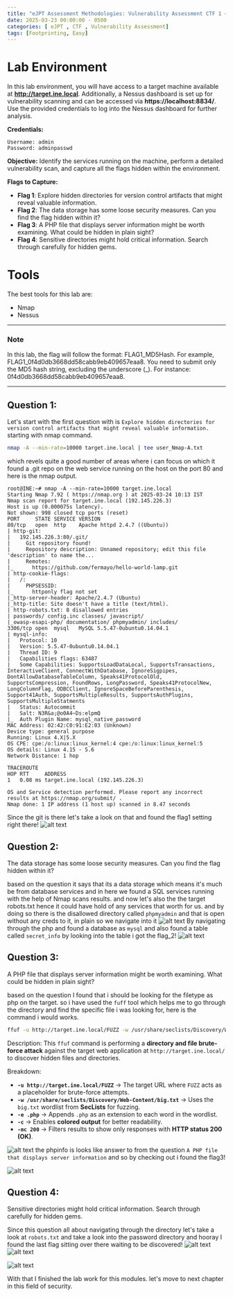 ```yaml
---
title: "eJPT Assessment Methodologies: Vulnerability Assessment CTF 1 — Walkthrough & Insights"
date: 2025-03-23 00:00:00 - 0500
categories: [ eJPT , CTF , Vulnerability Assessment]
tags: [Footprinting, Easy]
---
```


# Lab Environment

In this lab environment, you will have access to a target machine available at **http://target.ine.local**. Additionally, a Nessus dashboard is set up for vulnerability scanning and can be accessed via **https://localhost:8834/**. Use the provided credentials to log into the Nessus dashboard for further analysis.

**Credentials:**

```
Username: admin
Password: adminpasswd
```

**Objective:** Identify the services running on the machine, perform a detailed vulnerability scan, and capture all the flags hidden within the environment.

**Flags to Capture:**

- **Flag 1**: Explore hidden directories for version control artifacts that might reveal valuable information.
- **Flag 2**: The data storage has some loose security measures. Can you find the flag hidden within it?
- **Flag 3**: A PHP file that displays server information might be worth examining. What could be hidden in plain sight?
- **Flag 4**: Sensitive directories might hold critical information. Search through carefully for hidden gems.

# Tools

The best tools for this lab are:

- Nmap
- Nessus

---

### Note

In this lab, the flag will follow the format: FLAG1_MD5Hash. For example, FLAG1_0f4d0db3668dd58cabb9eb409657eaa8. You need to submit only the MD5 hash string, excluding the underscore (_). For instance: 0f4d0db3668dd58cabb9eb409657eaa8.

---

## Question 1:

Let's start with the first question with is `Explore hidden directories for version control artifacts that might reveal valuable information.` starting with nmap command.

```bash
nmap -A --min-rate=10000 target.ine.local | tee user_Nmap-A.txt
```
which revels quite a good number of areas where i can focus on which it found a .git repo on the web service running on the host on the port 80 and here is the nmap output.

```
root@INE:~# nmap -A --min-rate=10000 target.ine.local
Starting Nmap 7.92 ( https://nmap.org ) at 2025-03-24 10:13 IST
Nmap scan report for target.ine.local (192.145.226.3)
Host is up (0.000075s latency).
Not shown: 998 closed tcp ports (reset)
PORT     STATE SERVICE VERSION
80/tcp   open  http    Apache httpd 2.4.7 ((Ubuntu))
| http-git: 
|   192.145.226.3:80/.git/
|     Git repository found!
|     Repository description: Unnamed repository; edit this file 'description' to name the...
|     Remotes:
|_      https://github.com/fermayo/hello-world-lamp.git
| http-cookie-flags: 
|   /: 
|     PHPSESSID: 
|_      httponly flag not set
|_http-server-header: Apache/2.4.7 (Ubuntu)
|_http-title: Site doesn't have a title (text/html).
| http-robots.txt: 8 disallowed entries 
| passwords/ config.inc classes/ javascript/ 
|_owasp-esapi-php/ documentation/ phpmyadmin/ includes/
3306/tcp open  mysql   MySQL 5.5.47-0ubuntu0.14.04.1
| mysql-info: 
|   Protocol: 10
|   Version: 5.5.47-0ubuntu0.14.04.1
|   Thread ID: 9
|   Capabilities flags: 63487
|   Some Capabilities: SupportsLoadDataLocal, SupportsTransactions, InteractiveClient, ConnectWithDatabase, IgnoreSigpipes, DontAllowDatabaseTableColumn, Speaks41ProtocolOld, SupportsCompression, FoundRows, LongPassword, Speaks41ProtocolNew, LongColumnFlag, ODBCClient, IgnoreSpaceBeforeParenthesis, Support41Auth, SupportsMultipleResults, SupportsAuthPlugins, SupportsMultipleStatments
|   Status: Autocommit
|   Salt: N3R&a;@o0A4~Ds:elpmQ
|_  Auth Plugin Name: mysql_native_password
MAC Address: 02:42:C0:91:E2:03 (Unknown)
Device type: general purpose
Running: Linux 4.X|5.X
OS CPE: cpe:/o:linux:linux_kernel:4 cpe:/o:linux:linux_kernel:5
OS details: Linux 4.15 - 5.6
Network Distance: 1 hop

TRACEROUTE
HOP RTT     ADDRESS
1   0.08 ms target.ine.local (192.145.226.3)

OS and Service detection performed. Please report any incorrect results at https://nmap.org/submit/ .
Nmap done: 1 IP address (1 host up) scanned in 8.47 seconds
```

Since the git is there let's take a look on that and found the flag1 setting right there!
![alt text](</assets/img/Pasted image 20250324105356.png>)

## Question 2:

The data storage has some loose security measures. Can you find the flag hidden within it?

based on the question it says that its a data storage which means it's much be from database services and in here we found a SQL services running with the help of Nmap scans results. and now let's also the the target robots.txt hence it could have hold of any services that worth for us. and by doing so there is the disallowed directory called `phpmyadmin` and that is open without any creds to it, in plain so we navigate into it
![alt text](</assets/img/Pasted image 20250324105834.png>)
By navigating through the php and found a database as `mysql` and also found a table called `secret_info` by looking into the table i got the flag_2!
![alt text](</assets/img/Pasted image 20250324110347.png>)
    
## Question 3:

A PHP file that displays server information might be worth examining. What could be hidden in plain sight?

based on the question I found that i should be looking for the filetype as php on the target. so i have used the `fuff` tool which helps me to go through the directory and find the specific file i was looking for, here is the command i would works.

```bash
ffuf -u http://target.ine.local/FUZZ -w /usr/share/seclists/Discovery/Web-Content/big.txt -e .php -c -mc 200
```

Description:
This `ffuf` command is performing a **directory and file brute-force attack** against the target web application at `http://target.ine.local/` to discover hidden files and directories.

 Breakdown:
- **`-u http://target.ine.local/FUZZ`** → The target URL where `FUZZ` acts as a placeholder for brute-force attempts.
- **`-w /usr/share/seclists/Discovery/Web-Content/big.txt`** → Uses the `big.txt` wordlist from **SecLists** for fuzzing.
- **`-e .php`** → Appends `.php` as an extension to each word in the wordlist.
- **`-c`** → Enables **colored output** for better readability.
- **`-mc 200`** → Filters results to show only responses with **HTTP status 200 (OK)**.

![alt text](</assets/img/Pasted image 20250324112122.png>)
the phpinfo is looks like  answer to from the question `A PHP file that displays server information` and so by checking out i found the flag3!

![alt text](</assets/img/Pasted image 20250324112449.png>)
## Question 4:

Sensitive directories might hold critical information. Search through carefully for hidden gems.


Since this question all about navigating through the directory let's take a look at `robots.txt`
and take a look into the password directory and hooray I found the last flag sitting over there waiting to be discovered!
![alt text](</assets/img/Pasted image 20250324112605.png>)
![alt text](</assets/img/Pasted image 20250324112907.png>)

![alt text](</assets/img/Pasted image 20250324113013.png>)


With that I finished the lab work for this modules. let's move to next chapter in this field of security.